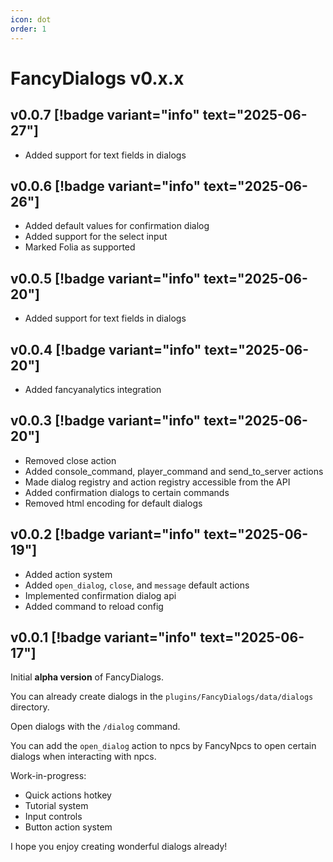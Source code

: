 ```yaml
---
icon: dot
order: 1
---
```


# FancyDialogs v0.x.x

## v0.0.7 [!badge variant="info" text="2025-06-27"]

- Added support for text fields in dialogs

## v0.0.6 [!badge variant="info" text="2025-06-26"]

- Added default values for confirmation dialog
- Added support for the select input
- Marked Folia as supported

## v0.0.5 [!badge variant="info" text="2025-06-20"]

- Added support for text fields in dialogs

## v0.0.4 [!badge variant="info" text="2025-06-20"]

- Added fancyanalytics integration

## v0.0.3 [!badge variant="info" text="2025-06-20"]

- Removed close action
- Added console_command, player_command and send_to_server actions
- Made dialog registry and action registry accessible from the API
- Added confirmation dialogs to certain commands
- Removed html encoding for default dialogs

## v0.0.2 [!badge variant="info" text="2025-06-19"]

- Added action system
- Added `open_dialog`, `close`, and `message` default actions
- Implemented confirmation dialog api
- Added command to reload config

## v0.0.1 [!badge variant="info" text="2025-06-17"]

Initial **alpha version** of FancyDialogs.

You can already create dialogs in the `plugins/FancyDialogs/data/dialogs` directory.

Open dialogs with the `/dialog` command.

You can add the `open_dialog` action to npcs by FancyNpcs to open certain dialogs when interacting with npcs.

Work-in-progress:
- Quick actions hotkey
- Tutorial system
- Input controls
- Button action system

I hope you enjoy creating wonderful dialogs already!


